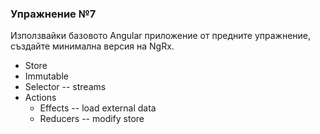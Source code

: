 ### Упражнение №7

Използвайки базовото Angular приложение от предните упражнение, създайте минимална версия на NgRx.



- Store
- Immutable
- Selector -- streams
- Actions
  - Effects -- load external data
  - Reducers -- modify store